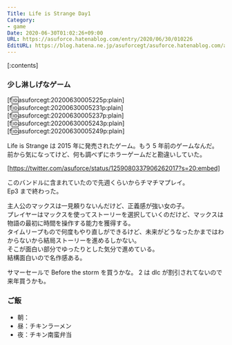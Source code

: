 ```yaml
---
Title: Life is Strange Day1
Category:
- game
Date: 2020-06-30T01:02:26+09:00
URL: https://asuforce.hatenablog.com/entry/2020/06/30/010226
EditURL: https://blog.hatena.ne.jp/asuforcegt/asuforce.hatenablog.com/atom/entry/26006613591666374
---
```


[:contents]

###  少し淋しげなゲーム

[f:id:asuforcegt:20200630005225p:plain][f:id:asuforcegt:20200630005231p:plain][f:id:asuforcegt:20200630005237p:plain][f:id:asuforcegt:20200630005243p:plain][f:id:asuforcegt:20200630005249p:plain]

Life is Strange は 2015 年に発売されたゲーム。もう 5 年前のゲームなんだ。  
前から気になってけど、何も調べずにホラーゲームだと勘違いしていた。

[https://twitter.com/asuforce/status/1259080337906262017?s=20:embed]

このバンドルに含まれていたので先週くらいからチマチマプレイ。  
Ep3 まで終わった。  

主人公のマックスは一見頼りないんだけど、正義感が強い女の子。  
プレイヤーはマックスを使ってストーリーを選択していくのだけど、マックスは物語の最初に時間を操作する能力を獲得する。  
タイムリープもので何度もやり直しができるけど、未来がどうなったかまではわからないから結局ストーリーを進めるしかない。  
そこが面白い部分でゆったりとした気分で進めている。  
結構面白いので名作感ある。

サマーセールで Before the storm を買うかな。 2 は dlc が割引されてないので来年買うかも。  

### ご飯

- 朝：
- 昼：チキンラーメン
- 夜：チキン南蛮弁当
